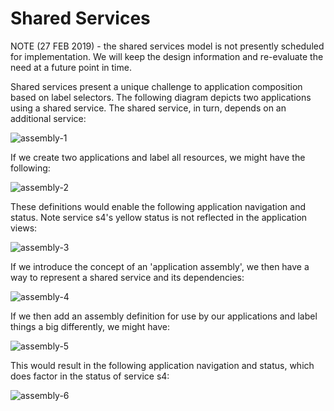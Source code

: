 # Shared Services

NOTE (27 FEB 2019) - the shared services model is not presently scheduled for implementation.  We will keep the design information and re-evaluate the need at a future point in time. 

Shared services present a unique challenge to application composition based on label selectors.  The following diagram depicts
two applications using a shared service.  The shared service, in turn, depends on an additional service: 

![assembly-1](https://github.com/kappnav/design/blob/master/images/assembly-1.png)

If we create two applications and label all resources, we might have the following: 

![assembly-2](https://github.com/kappnav/design/blob/master/images/assembly-2.png)

These definitions would enable the following application navigation and status.  Note service s4's yellow status is not
reflected in the application views: 

![assembly-3](https://github.com/kappnav/design/blob/master/images/assembly-3.png)

If we introduce the concept of an 'application assembly', we then have a way to represent a shared service and its dependencies: 

![assembly-4](https://github.com/kappnav/design/blob/master/images/assembly-4.png)

If we then add an assembly definition for use by our applications and label things a big differently, we might have: 

![assembly-5](https://github.com/kappnav/design/blob/master/images/assembly-5.png)

This would result in the following application navigation and status, which does factor in the status of service s4: 

![assembly-6](https://github.com/kappnav/design/blob/master/images/assembly-6.png)
